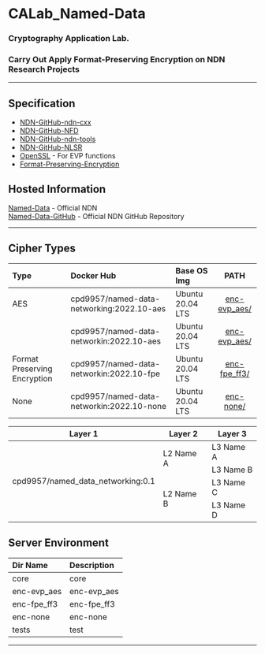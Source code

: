 # CALab_Named-Data
### Cryptography Application Lab. 
### Carry Out Apply Format-Preserving Encryption on NDN Research Projects

----
##  Specification
- [NDN-GitHub-ndn-cxx]
- [NDN-GitHub-NFD]
- [NDN-GitHub-ndn-tools]
- [NDN-GitHub-NLSR]
- [OpenSSL] - For EVP functions
- [Format-Preserving-Encryption]

## Hosted Information
[Named-Data] - Official NDN  
[Named-Data-GitHub] - Official NDN GitHub Repository

----
## Cipher Types
| Type | Docker Hub | Base OS Img | PATH |
|:------------|:--------------------------|:------------|:-----------------:|  
| AES | cpd9957/named-data-networking:2022.10-aes | Ubuntu 20.04 LTS  | [enc-evp_aes/] |
|    | cpd9957/named-data-networkin:2022.10-aes | Ubuntu 20.04 LTS  | [enc-evp_aes/] |
| Format Preserving Encryption | cpd9957/named-data-networkin:2022.10-fpe | Ubuntu 20.04 LTS | [enc-fpe_ff3/]|
| None | cpd9957/named-data-networkin:2022.10-none | Ubuntu 20.04 LTS | [enc-none/]|

<div class=col-12>
<table>
    <thead>
        <tr>
            <th>Layer 1</th>
            <th>Layer 2</th>
            <th>Layer 3</th>
        </tr>
    </thead>
    <tbody>
        <tr>
            <td rowspan=4>cpd9957/named_data_networking:0.1 </td>
            <td rowspan=2>L2 Name A</td>
            <td>L3 Name A</td>
        </tr>
        <tr>
            <td>L3 Name B</td>
        </tr>
        <tr>
            <td rowspan=2>L2 Name B</td>
            <td>L3 Name C</td>
        </tr>
        <tr>
            <td>L3 Name D</td>
        </tr>
    </tbody>
</table>
</div>

## Server Environment
| Dir Name | Description 
|:------------|:--------------------------|
| core | core |
| enc-evp_aes | enc-evp_aes |
| enc-fpe_ff3 | enc-fpe_ff3 | 
| enc-none | enc-none |
| tests | test |

----

[Named-Data]: <https://named-data.net/>
[Named-Data-GitHub]: <https://github.com/named-data>

[NDN-GitHub-ndn-cxx]: <https://github.com/named-data/ndn-cxx>
[NDN-GitHub-NFD]: <https://github.com/named-data/NFD>
[NDN-GitHub-ndn-tools]: <https://github.com/named-data/ndn-tools>
[NDN-GitHub-NLSR]: <https://github.com/named-data/NLSR>
[OpenSSL]: <https://openssl.org/>
[Format-Preserving-Encryption]: <https://github.com/0NG/Format-Preserving-Encryption>

[enc-evp_aes/]: <https://github.com/isanghyeon/CALab_Named-Data/blob/main/enc-evp_aes/README.md>
[enc-fpe_ff3/]: <https://github.com/isanghyeon/CALab_Named-Data/blob/main/enc-fpe_ff3/README.md>
[enc-none/]: <https://github.com/isanghyeon/CALab_Named-Data/blob/main/enc-none/README.md>
